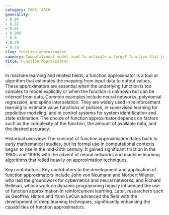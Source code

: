 ```yaml
---
category: CORE, ARCH
generality:
- 0.84
- 0.82
- 0.81
- 0.805
- 0.8
- 0.79
- 0.78
slug: function-approximator
summary: Computational model used to estimate a target function that is generally complex or unknown, often applied in machine learning and control systems.
title: Function Approximator
---
```


In machine learning and related fields, a function approximator is a tool or algorithm that estimates the mapping from input data to output values. These approximators are essential when the underlying function is too complex to model explicitly or when the function is unknown but can be inferred from data. Common examples include neural networks, polynomial regression, and spline interpolation. They are widely used in reinforcement learning to estimate value functions or policies, in supervised learning for predictive modeling, and in control systems for system identification and state estimation. The choice of function approximator depends on factors such as the complexity of the function, the amount of available data, and the desired accuracy.

Historical overview: The concept of function approximation dates back to early mathematical studies, but its formal use in computational contexts began to rise in the mid-20th century. It gained significant traction in the 1980s and 1990s with the advent of neural networks and machine learning algorithms that relied heavily on approximation techniques.

Key contributors: Key contributors to the development and application of function approximators include John von Neumann and Norbert Wiener, who laid the groundwork for cybernetics and neural networks, and Richard Bellman, whose work on dynamic programming heavily influenced the use of function approximation in reinforcement learning. Later, researchers such as Geoffrey Hinton and Yann LeCun advanced the field with the development of deep learning techniques, significantly enhancing the capabilities of function approximators.